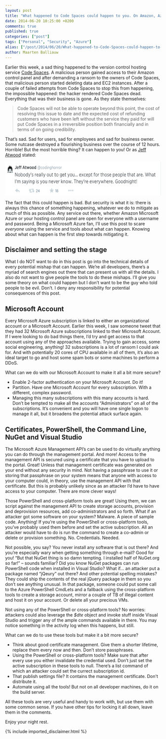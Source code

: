 ```yaml
---
layout: post
title: "What happened to Code Spaces could happen to you. On Amazon, Azure and any host out there."
date: 2014-06-20 10:25:00 +0200
comments: true
published: true
categories: ["post"]
tags: ["Personal", "Security", "Azure"]
alias: ["/post/2014/06/20/What-happened-to-Code-Spaces-could-happen-to-you-On-Amazon-Azure-and-any-host-out-there.aspx", "/post/2014/06/20/what-happened-to-code-spaces-could-happen-to-you-on-amazon-azure-and-any-host-out-there.aspx"]
author: Maarten Balliauw
---
```

<p>Earlier this week, a sad thing happened to the version control hosting service <a href="http://www.codespaces.com/">Code Spaces</a>. A malicious person gained access to their Amazon control panel and after demanding a ransom to the owners of Code Spaces, that malicious person started deleting data and EC2 instances. After a couple of failed attempts from Code Spaces to stop this from happening, the impossible happened: the hacker rendered Code Spaces dead. Everything that was their business is gone. As they state themselves: 

<blockquote> <p>Code Spaces will not be able to operate beyond this point, the cost of resolving this issue to date and the expected cost of refunding customers who have been left without the service they paid for will put Code Spaces in a irreversible position both financially and in terms of on going credibility.</p>

</blockquote>

 <p>That’s sad. Sad for users, sad for employees and sad for business owner. Some nutcase destroyed a flourishing business over the course of 12 hours. Horrible! But the most horrible thing? It can happen to you! Or as <a href="http://twitter.com/codinghorror">Jeff Atwood</a> stated: <p><a href="https://twitter.com/codinghorror/status/479880707540406272"><font style="background-color: transparent;"><img width="579" height="109" title="Jeff Atwood - they are everywhere!" style="border: 0px currentColor; border-image: none; padding-top: 0px; padding-right: 0px; padding-left: 0px; margin-right: auto; margin-left: auto; float: none; display: block; background-image: none;" alt="Jeff Atwood - they are everywhere!" src="/images/image_thumb_289.png" border="0"></font></a> <p>The fact that this could happen is bad. But security is what it is: there is always this chance of something happening, whatever we do to mitigate as much of this as possible. Any service out there, whether Amazon Microsoft Azure or your hosting control panel are open for everyone with a username and password. Being a Microsoft Azure fan, I’ll use this post to scare <em>everyone</em> using the service and tools about what can happen. Knowing about what can happen is the first step towards mitigating it. <h2></h2> <h2>Disclaimer and setting the stage</h2> <p>What I do NOT want to do in this post is go into the technical details of every potential mishap that can happen. We’re all developers, there’s a myriad of search engines out there that can present us with all the details. I also do not want to give people the tools to do these mishaps. I’ll give you some theory on what could happen but I don’t want to be the guy who told people to be evil. Don’t. I deny any responsibility for potential consequences of this post.</p> <h2>Microsoft Account</h2> <p>Every Microsoft Azure subscription is linked to either an organizational account or a Microsoft Account. Earlier this week, I saw someone tweet that they had 32 Microsoft Azure subscriptions linked to their Microsoft Account. If I were looking to do bad things there, I’d try and get access to that account using any of the approaches available. Trying to gain access, some social engineering, anything! 32 subscriptions is a lot of ransom I could ask for. And with potentially 20 cores of CPU available in all of them, it’s also an ideal target to go and host some spam bots or some machines to perform a DDoS. <p>What can we do with our Microsoft Account to make it all a bit more secure? <ul> <li>Enable 2-factor authentication on your Microsoft Account. Do it!</li> <li>Partition. Have one Microsoft Account for every subscription. With a different, complex password.</li> <li>Managing this many subscriptions with this many accounts is hard. Don’t be tempted to make all the accounts “Administrators” on all of the subscriptions. It’s convenient and you will have one single logon to manage it all, but it broadens the potential attack surface again.</li></ul> <h2>Certificates, PowerShell, the Command Line, NuGet and Visual Studio</h2> <p>The Microsoft Azure Management API’s can be used to do virtually anything you can do through the management portal. And more! Access to the management API is secured using a certificate that you have to upload to the portal. Great! Unless that management certificate was generated on your end without any security in mind. Not having a passphrase to use it or storing that passphrase on your system means that anyone with access to your computer could, in theory, use the management API with that certificate. But this is probably unlikely since as an attacker I’d have to have access to your computer. There are more clever ways! <p>Those PowerShell and cross-platform tools are great! Using them, we can script against the management API to create storage accounts, provision and deprovision resources, add co-administrators and so forth. What if an attacker got some software on your system? Malware. A piece of sample code. Anything! If you’re using the PowerShell or cross-platform tools, you’ve probably used them before and set the active subscription. All an attacker would have to do is run the command to create a co-admin or delete or provision something. No. Credentials. Needed. <p>Not possible, you say? You never install any software that is out there? And you’re especially wary when getting something through e-mail? Good for you! “But that NuGet thing is so damn tempting. I installed half of NuGet.org so far!” – sounds familiar? Did you know NuGet packages can run PowerShell code when installed in Visual Studio? What if… an attacker put a package named “jQeury” out there? And other potential spelling mistakes? They could ship the contents of the real jQuery package in them so you don’t see anything unusual. In that package, someone could put some call to the Azure PowerShell CmdLets and a fallback using the cross-platform tools to create a storage account, mirror a couple of TB of illegal content and host it on your account. Or delete all your precious VMs.<p>Not using any of the PowerShell or cross-platform tools? No worries: attackers could also leverage the<em> $dte</em> object and invoke stuff inside Visual Studio and trigger any of the ample commands available in there. You may notice something in the activity log when this happens, but still.<p>What can we do to use these tools but make it a bit more secure? <ul> <li>Think about good certificate management. Give them a shorter lifetime, replace them every now and then. Don’t store passphrases.</li> <li>Using the PowerShell or cross-platform tools? Make sure that after every use you either invalidate the credential used. Don’t just set the active subscription in these tools to null. There’s a list command of which an attacker could set the currect subscription id.</li><li>That publish settings file? It contains the management certificate. Don't distribute it.</li><li>Automate using all the tools! But not on all developer machines, do it on the build server.</li></ul> <p>All these tools are very useful and handy to work with, but use them with some common sense. If you have other tips for locking it all down, leave them in the comments. <p>Enjoy your night rest.</p>

{% include imported_disclaimer.html %}

